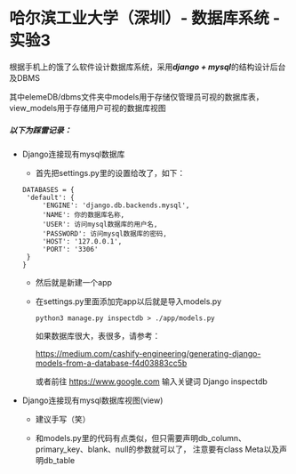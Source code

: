 # 哈尔滨工业大学（深圳）- 数据库系统 - 实验3

根据手机上的饿了么软件设计数据库系统，采用***django + mysql***的结构设计后台及DBMS

其中elemeDB/dbms文件夹中models用于存储仅管理员可视的数据库表，view_models用于存储用户可视的数据库视图

##### 以下为踩雷记录：

- Django连接现有mysql数据库

   - 首先把settings.py里的设置给改了，如下：
   
   ```
   DATABASES = {
    'default': {
        'ENGINE': 'django.db.backends.mysql',
        'NAME': 你的数据库名称,
        'USER': 访问mysql数据库的用户名,
        'PASSWORD': 访问mysql数据库的密码,
        'HOST': '127.0.0.1',
        'PORT': '3306'
    }
   }
   ```
   
   - 然后就是新建一个app
   
   - 在settings.py里面添加完app以后就是导入models.py
   
      `python3 manage.py inspectdb > ./app/models.py`
      
      如果数据库很大，表很多，请参考：
      
      https://medium.com/cashify-engineering/generating-django-models-from-a-database-f4d03883cc5b
      
      或者前往 https://www.google.com 输入关键词 Django inspectdb
      
- Django连接现有mysql数据库视图(view)
   
   - 建议手写（笑）
   
   - 和models.py里的代码有点类似，但只需要声明db_column、 primary_key、blank、null的参数就可以了，
   注意要有class Meta以及声明db_table
